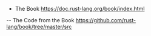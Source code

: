 - The Book
https://doc.rust-lang.org/book/index.html

-- The Code from the Book
https://github.com/rust-lang/book/tree/master/src
